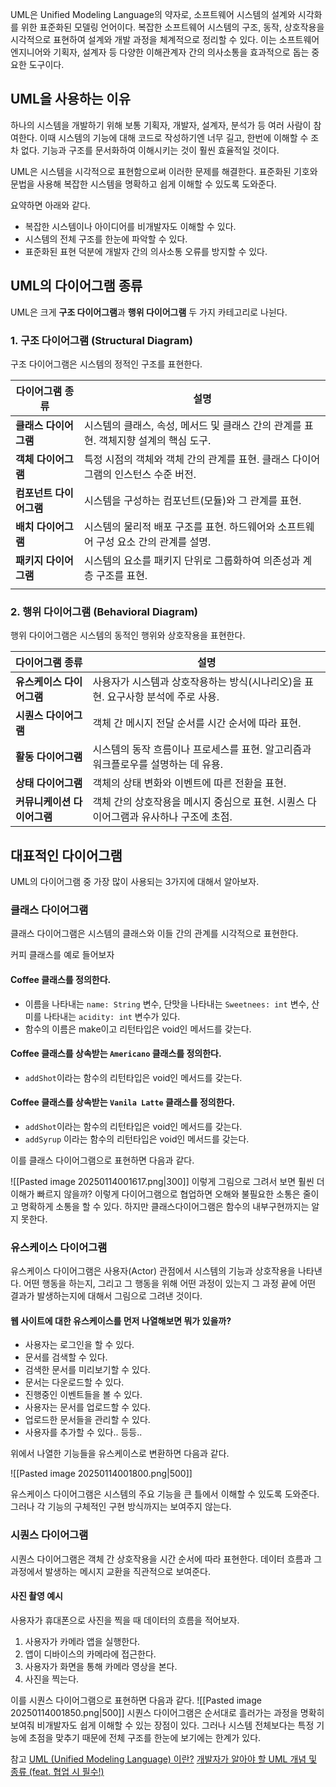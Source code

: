 UML은 Unified Modeling Language의 약자로, 소프트웨어 시스템의 설계와 시각화를 위한 표준화된 모델링 언어이다.
복잡한 소프트웨어 시스템의 구조, 동작, 상호작용을 시각적으로 표현하여 설계와 개발 과정을 체계적으로 정리할 수 있다. 이는 소프트웨어 엔지니어와 기획자, 설계자 등 다양한 이해관계자 간의 의사소통을 효과적으로 돕는 중요한 도구이다.

## UML을 사용하는 이유
하나의 시스템을 개발하기 위해 보통 기획자, 개발자, 설계자, 분석가 등 여러 사람이 참여한다.
이때 시스템의 기능에 대해 코드로 작성하기엔 너무 길고, 한번에 이해할 수 조차 없다.
기능과 구조를 문서화하여 이해시키는 것이 훨씬 효율적일 것이다.

UML은 시스템을 시각적으로 표현함으로써 이러한 문제를 해결한다. 표준화된 기호와 문법을 사용해 복잡한 시스템을 명확하고 쉽게 이해할 수 있도록 도와준다.

요약하면 아래와 같다.
- 복잡한 시스템이나 아이디어를 비개발자도 이해할 수 있다.
- 시스템의 전체 구조를 한눈에 파악할 수 있다.
- 표준화된 표현 덕분에 개발자 간의 의사소통 오류를 방지할 수 있다.



## UML의 다이어그램 종류
UML은 크게 **구조 다이어그램**과 **행위 다이어그램** 두 가지 카테고리로 나뉜다.

### 1. 구조 다이어그램 (Structural Diagram)
구조 다이어그램은 시스템의 정적인 구조를 표현한다.

| 다이어그램 종류       | 설명                                                 |
| -------------- | -------------------------------------------------- |
| **클래스 다이어그램**  | 시스템의 클래스, 속성, 메서드 및 클래스 간의 관계를 표현. 객체지향 설계의 핵심 도구. |
| **객체 다이어그램**   | 특정 시점의 객체와 객체 간의 관계를 표현. 클래스 다이어그램의 인스턴스 수준 버전.    |
| **컴포넌트 다이어그램** | 시스템을 구성하는 컴포넌트(모듈)와 그 관계를 표현.                      |
| **배치 다이어그램**   | 시스템의 물리적 배포 구조를 표현. 하드웨어와 소프트웨어 구성 요소 간의 관계를 설명.   |
| **패키지 다이어그램**  | 시스템의 요소를 패키지 단위로 그룹화하여 의존성과 계층 구조를 표현.             |
|                |                                                    |

### 2. 행위 다이어그램 (Behavioral Diagram)
행위 다이어그램은 시스템의 동적인 행위와 상호작용을 표현한다.

|다이어그램 종류|설명|
|---|---|
|**유스케이스 다이어그램**|사용자가 시스템과 상호작용하는 방식(시나리오)을 표현. 요구사항 분석에 주로 사용.|
|**시퀀스 다이어그램**|객체 간 메시지 전달 순서를 시간 순서에 따라 표현.|
|**활동 다이어그램**|시스템의 동작 흐름이나 프로세스를 표현. 알고리즘과 워크플로우를 설명하는 데 유용.|
|**상태 다이어그램**|객체의 상태 변화와 이벤트에 따른 전환을 표현.|
|**커뮤니케이션 다이어그램**|객체 간의 상호작용을 메시지 중심으로 표현. 시퀀스 다이어그램과 유사하나 구조에 초점.|

## 대표적인 다이어그램
UML의 다이어그램 중 가장 많이 사용되는 3가지에 대해서 알아보자.

### 클래스 다이어그램
클래스 다이어그램은 시스템의 클래스와 이들 간의 관계를 시각적으로 표현한다.

커피 클래스를 예로 들어보자
#### Coffee 클래스를 정의한다.
- 이름을 나타내는 `name: String` 변수, 단맛을 나타내는 `Sweetnees: int` 변수, 산미를 나타내는 `acidity: int` 변수가 있다.
- 함수의 이름은 make이고 리턴타입은 void인 메서드를 갖는다.

#### Coffee 클래스를 상속받는 `Americano` 클래스를 정의한다.
- `addShot`이라는 함수의 리턴타입은 void인 메서드를 갖는다.

#### Coffee 클래스를 상속받는 `Vanila Latte` 클래스를 정의한다.
- `addShot`이라는 함수의 리턴타입은 void인 메서드를 갖는다.
- `addSyrup` 이라는 함수의 리턴타입은 void인 메서드를 갖는다.

이를 클래스 다이어그램으로 표현하면 다음과 같다.

![[Pasted image 20250114001617.png|300]]
이렇게 그림으로 그려서 보면 훨씬 더 이해가 빠르지 않을까? 이렇게 다이어그램으로 협업하면 오해와 불필요한 소통은 줄이고 명확하게 소통을 할 수 있다. 하지만 클래스다이어그램은 함수의 내부구현까지는 알지 못한다.

### 유스케이스 다이어그램
유스케이스 다이어그램은 사용자(Actor) 관점에서 시스템의 기능과 상호작용을 나타낸다.
어떤 행동을 하는지, 그리고 그 행동을 위해 어떤 과정이 있는지 그 과정 끝에 어떤 결과가 발생하는지에 대해서 그림으로 그려낸 것이다.

#### 웹 사이트에 대한 유스케이스를 먼저 나열해보면 뭐가 있을까?
- 사용자는 로그인을 할 수 있다.
- 문서를 검색할 수 있다.
- 검색한 문서를 미리보기할 수 있다.
- 문서는 다운로드할 수 있다.
- 진행중인 이벤트들을 볼 수 있다.
- 사용자는 문서를 업로드할 수 있다.
- 업로드한 문서들을 관리할 수 있다.
- 사용자를 추가할 수 있다.. 등등..

위에서 나열한 기능들을 유스케이스로 변환하면 다음과 같다.


![[Pasted image 20250114001800.png|500]]

유스케이스 다이어그램은 시스템의 주요 기능을 큰 틀에서 이해할 수 있도록 도와준다. 그러나 각 기능의 구체적인 구현 방식까지는 보여주지 않는다.


### 시퀀스 다이어그램
시퀀스 다이어그램은 객체 간 상호작용을 시간 순서에 따라 표현한다.
데이터 흐름과 그 과정에서 발생하는 메시지 교환을 직관적으로 보여준다.

#### 사진 촬영 예시
사용자가 휴대폰으로 사진을 찍을 때 데이터의 흐름을 적어보자.
1. 사용자가 카메라 앱을 실행한다.
2. 앱이 디바이스의 카메라에 접근한다.
3. 사용자가 화면을 통해 카메라 영상을 본다.
4. 사진을 찍는다.

이를 시퀀스 다이어그램으로 표현하면 다음과 같다.
![[Pasted image 20250114001850.png|500]]
시퀀스 다이어그램은 순서대로 흘러가는 과정을 명확히 보여줘 비개발자도 쉽게 이해할 수 있는 장점이 있다. 그러나 시스템 전체보다는 특정 기능에 초점을 맞추기 때문에 전체 구조를 한눈에 보기에는 한계가 있다.




참고
[UML (Unified Modeling Language) 이란?](https://devjaewoo.tistory.com/14)
[개발자가 알아야 할 UML 개념 및 종류 (feat. 협업 시 필수!)](https://iseunghan.tistory.com/477)
